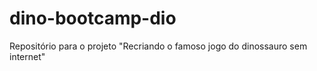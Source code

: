 # dino-bootcamp-dio
Repositório para o projeto "Recriando o famoso jogo do dinossauro sem internet"
